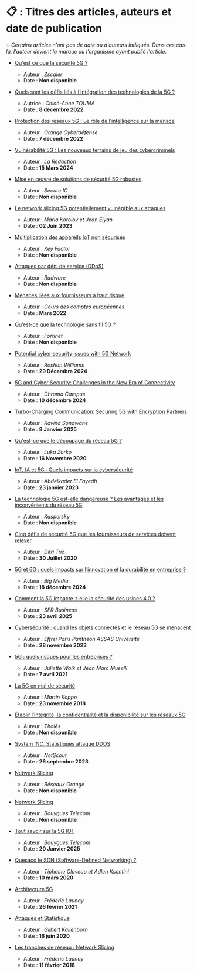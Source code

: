 # 📋 : Titres des articles, auteurs et date de publication
💡 *Certains articles n'ont pas de date ou d'auteurs indiqués. Dans ces cas-là, l'auteur devient la marque ou l'organisme ayant publié l'article.*



- [Qu'est ce que la sécurité 5G ?](https://www.zscaler.com/fr/zpedia/what-is-5g-security) 
  - Auteur : *Zscaler* 
  - Date : **Non disponible**

- [Quels sont les défis liés à l’intégration des technologies de la 5G ? ](https://www.cscience.ca/quels-sont-les-defis-lies-a-lintegration-des-technologies-de-la-5g/?gclid=Cj0KCQiAs5i8BhDmARIsAGE4xHxExfJO_OHFgB3CrQ67PoMmkc2-Ujx73-QN1oOxhtQ24iPq5X6EfbUaAjmLEALw_wcB)
  - Autrice : *Chloé-Anne TOUMA*
  - Date : **8 décembre 2022**

- [Protection des réseaux 5G : Le rôle de l’intelligence sur la menace](https://www.orangecyberdefense.com/fr/insights/blog/threat-management/protection-des-reseaux-5g-le-role-de-lintelligence-sur-la-menace)
  - Auteur : *Orange Cyberdéfense*
  - Date : **7 décembre 2022**

- [Vulnérabilité 5G : Les nouveaux terrains de jeu des cybercriminels](https://www.servicesmobiles.fr/vulnerabilites-5g-les-nouveaux-terrains-de-jeu-des-cybercriminels-95941)
  - Auteur : *La Rédaction*
  - Date : **15 Mars 2024**

- [Mise en œuvre de solutions de sécurité 5G robustes ](https://www.secure-ic.fr/applications/challenges/5g/?utm_source=chatgpt.com)
  - Auteur : *Secure IC*
  - Date : **Non disponible**

- [Le network slicing 5G potentiellement vulnérable aux attaques](https://www.secure-ic.fr/applications/challenges/5g/?utm_source=chatgpt.com)
  - Auteur : *Maria Korolov et Jean Elyan*
  - Date : **02 Juin 2023**

- [Multiplication des appareils IoT non sécurisés ](https://www.keyfactor.com/fr/solutions/telecom-5g-security/?utm_source=chatgpt.com)
  - Auteur : *Key Factor*
  - Date : **Non disponible**
  
- [Attaques par déni de service (DDoS) ](https://fr.radware.com/solutions/5g-network-protection/?utm_source=chatgpt.com)
  - Auteur : *Radware*
  - Date : **Non disponible**
  
- [Menaces liées aux fournisseurs à haut risque](https://op.europa.eu/webpub/eca/special-reports/security-5g-networks-03-2022/fr/?utm_source=chatgpt.com)
  - Auteur : *Cours des comptes européennes*
  - Date : **Mars 2022**
  
- [Qu’est-ce que la technologie sans fil 5G ? ]( https://www.fortinet.com/fr/resources/cyberglossary/what-is-5g)
  - Auteur : *Fortinet*
  - Date : **Non disponible**
  
- [Potential cyber security issues with 5G Network ](https://www.linkedin.com/pulse/potential-cyber-security-issues-5g-network-roshan-williams-fpduc/?trackingId=TyF8HEqWQBymW9CKiymKWQ%3D%3D)
  - Auteur : *Roshan Williams*
  - Date : **29 Décembre 2024**
  
- [5G and Cyber Security: Challenges in the New Era of Connectivity ](https://www.linkedin.com/pulse/5g-cyber-security-challenges-new-era-connectivity-croma-campus-d0fhc/?trackingId=3kjttHYnSduwz6FDJysyyQ%3D%3D)
  - Auteur : *Chroma Campus*
  - Date : **10 décembre 2024**
  
- [Turbo-Charging Communication: Securing 5G with Encryption Partners ](https://www.linkedin.com/pulse/turbo-charging-communication-securing-5g-encryption-ravina-sonawane-88hsf/?trackingId=IAoSBzQLT9yYpWV%2BRYf77g%3D%3D)
  - Auteur : *Ravina Sonawane*
  - Date : **8 Janvier 2025**
  
- [Qu'est-ce que le découpage du réseau 5G ? ](https://tridenstechnology.com/fr/quest-ce-que-le-decoupage-du-reseau-5g/)
  - Auteur : *Luka Zorko*
  - Date : **16 Novembre 2020**
  
- [IoT, IA et 5G : Quels impacts sur la cybersécurité](https://www.cyber.gc.ca/fr/orientation/considerations-liees-la-cybersecurite-pour-les-reseaux-5g-itsap80116)
  - Auteur : *Abdelkader El Fayedh*
  - Date : **23 janvier 2023**
  
- [La technologie 5G est-elle dangereuse ? Les avantages et les inconvénients du réseau 5G ](https://www.kaspersky.fr/resource-center/threats/5g-pros-and-cons)
  - Auteur : *Kaspersky*
  - Date : **Non disponible**

- [Cinq défis de sécurité 5G que les fournisseurs de services doivent relever ](https://www.nomios.be/fr/actualite/cinq-defis-de-securite-5g/)
  - Auteur : *Ditri Trio*
  - Date : **30 Juillet 2020**
  
- [5G et 6G : quels impacts sur l’innovation et la durabilité en entreprise ?](https://bigmedia.bpifrance.fr/nos-dossiers/5g-et-6g-quels-impacts-sur-linnovation-et-la-durabilite-en-entreprise#:~:text=La%205G%20entreprise%20offre%20des,service%20pour%20ses%20cslients%20professionnels.)
  - Acteur : *Big Media*
  - Date : **18 décembre 2024**

- [Comment la 5G impacte-t-elle la sécurité des usines 4.0 ? ](https://www.sfrbusiness.fr/room/5g/comment-la-5g-impacte-securite-usine-40.html)
  - Auteur : *SFR Business*
  - Date : **23 avril 2025**

- [Cybersécurité : quand les objets connectés et le réseau 5G se menacent ](https://www.efrei.fr/cybersecurite-quand-les-objets-connectes-et-le-reseau-5g-se-menacent/) 
  - Auteur : *Effrei Paris Panthéon ASSAS Université*
  - Date : **28 novembre 2023**

- [5G : quels risques pour les entreprises ?](https://www.exclusive-networks.com/fr/5g-quels-risques-pour-les-entreprises-par-jean-marc-muselli/)
  - Auteur : *Juliette Walk et Jean Marc Muselli*
  - Date : **7 avril 2021**

- [La 5G en mal de sécurité ](https://lejournal.cnrs.fr/articles/la-5g-en-mal-de-securite)
  - Auteur : *Martin Koppe*
  - Date : **23 novembre 2018**

- [Établir l’intégrité, la confidentialité et la disponibilité sur les réseaux 5G ](https://cpl.thalesgroup.com/fr/encryption/5g-security)
  - Auteur : *Thalès*
  - Date : **Non disponible**

- [System INC, Statistiques attaque DDOS ](https://www.businesswire.com/news/home/20230926660640/fr?utm=)
  - Auteur : *NetScout*
  - Date : **26 septembre 2023**
  
- [Network Slicing ](https://reseaux.orange.fr/actualites/5g-network-slicing.html)
  - Auteur : *Réseaux Orange*
  - Date : **Non disponible**

- [Network Slicing ](https://www.bouyguestelecom-entreprises.fr/mag-business/lexique/network-slicing/)
  - Auteur : *Bouygues Telecom*
  - Date : **Non disponible**
  
- [Tout savoir sur la 5G IOT ](https://objenious.com/blogpost/tout-savoir-sur-la-5g-iot/?hl=fr-FR)
  - Auteur : *Bouygues Telecom*
  - Date : **20 Janvier 2025**

- [Quèsaco le SDN (Software-Defined Networking) ?](https://imtech.imt.fr/2020/03/10/quesaco-le-sdn-software-defined-networking/)
  - Auteur : *Tiphaine Claveau et Adlen Ksentini*
  - Date : **10 mars 2020**

- [Architecture 5G ](https://blogs.univ-poitiers.fr/f-launay/tag/nfv/)
  - Auteur : *Frédéric Launay*
  - Date : **26 février 2021**

- [Attaques et Statistique](https://www.01net.com/actualites/les-reseaux5g-deja-plombes-par-de-vieux-tunnels-gprs-vulnerables-1933998.html)
  - Auteur : *Gilbert Kallenborn*
  - Date : **16 juin 2020**
  
- [Les tranches de réseau : Network Slicing ](https://blogs.univ-poitiers.fr/f-launay/2018/02/11/les-tranches-de-reseau-network-slicing/#:~:text=L%27isolation%20est%20une%20exigence,physique%20et%20les%20m%C3%AAmes%20infrastructures.)
  - Auteur : *Frédéric Launay*
  - Date : **11 février 2018**


